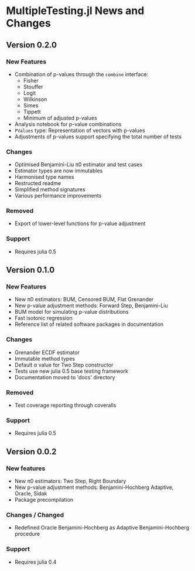 # MultipleTesting.jl News and Changes

## Version 0.2.0

### New Features

- Combination of p-values through the `combine` interface:
  * Fisher
  * Stouffer
  * Logit
  * Wilkinson
  * Simes
  * Tippett
  * Minimum of adjusted p-values
- Analysis notebook for p-value combinations
- `PValues` type: Representation of vectors with p-values
- Adjustments of p-values support specifying the total number of tests


### Changes

- Optimised Benjamini-Liu π0 estimator and test cases
- Estimator types are now immutables
- Harmonised type names
- Restructed readme
- Simplified method signatures
- Various performance improvements


### Removed

- Export of lower-level functions for p-value adjustment


### Support

- Requires julia 0.5


## Version 0.1.0

### New Features

- New π0 estimators: BUM, Censored BUM, Flat Grenander
- New p-value adjustment methods: Forward Step, Benjamini-Liu
- BUM model for simulating p-value distributions
- Fast isotonic regression
- Reference list of related software packages in documentation


### Changes

- Grenander ECDF estimator
- Immutable method types
- Default α value for Two Step constructor
- Tests use new julia 0.5 base testing framework
- Documentation moved to 'docs' directory


### Removed

- Test coverage reporting through coveralls


### Support

- Requires julia 0.5


## Version 0.0.2


### New features

- New π0 estimators: Two Step, Right Boundary
- New p-value adjustment methods: Benjamini-Hochberg Adaptive, Oracle, Sidak
- Package precompilation


### Changes / Changed

- Redefined Oracle Benjamini-Hochberg as Adaptive Benjamini-Hochberg procedure


### Support

- Requires julia 0.4
